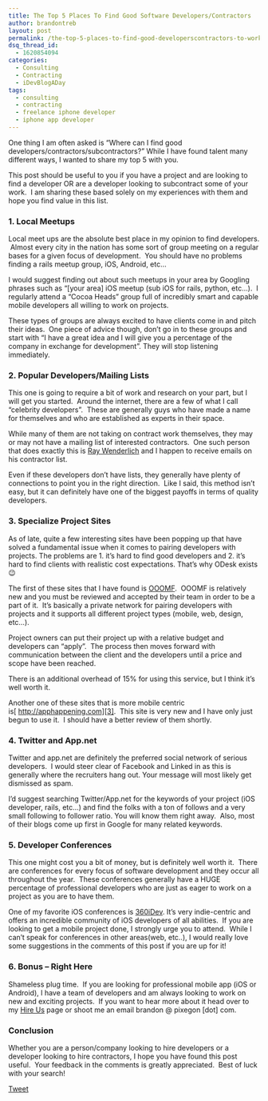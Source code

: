 ```yaml
---
title: The Top 5 Places To Find Good Software Developers/Contractors
author: brandontreb
layout: post
permalink: /the-top-5-places-to-find-good-developerscontractors-to-work-on-your-projects
dsq_thread_id:
  - 1620854094
categories:
  - Consulting
  - Contracting
  - iDevBlogADay
tags:
  - consulting
  - contracting
  - freelance iphone developer
  - iphone app developer
---
```

One thing I am often asked is &#8220;Where can I find good developers/contractors/subcontractors?&#8221; While I have found talent many different ways, I wanted to share my top 5 with you.

This post should be useful to you if you have a project and are looking to find a developer OR are a developer looking to subcontract some of your work.  I am sharing these based solely on my experiences with them and hope you find value in this list.

### 1. Local Meetups

Local meet ups are the absolute best place in my opinion to find developers.  Almost every city in the nation has some sort of group meeting on a regular bases for a given focus of development.  You should have no problems finding a rails meetup group, iOS, Android, etc&#8230;

I would suggest finding out about such meetups in your area by Googling phrases such as &#8220;[your area] iOS meetup (sub iOS for rails, python, etc&#8230;).  I regularly attend a &#8220;Cocoa Heads&#8221; group full of incredibly smart and capable mobile developers all willing to work on projects.

These types of groups are always excited to have clients come in and pitch their ideas.  One piece of advice though, don&#8217;t go in to these groups and start with &#8220;I have a great idea and I will give you a percentage of the company in exchange for development&#8221;. They will stop listening immediately.

### 2. Popular Developers/Mailing Lists

This one is going to require a bit of work and research on your part, but I will get you started.  Around the internet, there are a few of what I call &#8220;celebrity developers&#8221;.  These are generally guys who have made a name for themselves and who are established as experts in their space.

While many of them are not taking on contract work themselves, they may or may not have a mailing list of interested contractors.  One such person that does exactly this is [Ray Wenderlich][1] and I happen to receive emails on his contractor list.

Even if these developers don&#8217;t have lists, they generally have plenty of connections to point you in the right direction.  Like I said, this method isn&#8217;t easy, but it can definitely have one of the biggest payoffs in terms of quality developers.

### 3. Specialize Project Sites

As of late, quite a few interesting sites have been popping up that have solved a fundamental issue when it comes to pairing developers with projects. The problems are 1. it&#8217;s hard to find good developers and 2. it&#8217;s hard to find clients with realistic cost expectations. That&#8217;s why ODesk exists 😉

The first of these sites that I have found is [OOOMF][2].  OOOMF is relatively new and you must be reviewed and accepted by their team in order to be a part of it.  It&#8217;s basically a private network for pairing developers with projects and it supports all different project types (mobile, web, design, etc&#8230;).

Project owners can put their project up with a relative budget and developers can &#8220;apply&#8221;.  The process then moves forward with communication between the client and the developers until a price and scope have been reached.

There is an additional overhead of 15% for using this service, but I think it&#8217;s well worth it.

Another one of these sites that is more mobile centric is[ http://apphappening.com][3].  This site is very new and I have only just begun to use it.  I should have a better review of them shortly.

### 4. Twitter and App.net

Twitter and app.net are definitely the preferred social network of serious developers.  I would steer clear of Facebook and Linked in as this is generally where the recruiters hang out. Your message will most likely get dismissed as spam.

I&#8217;d suggest searching Twitter/App.net for the keywords of your project (iOS developer, rails, etc&#8230;) and find the folks with a ton of follows and a very small following to follower ratio. You will know them right away.  Also, most of their blogs come up first in Google for many related keywords.

### 5. Developer Conferences

This one might cost you a bit of money, but is definitely well worth it.  There are conferences for every focus of software development and they occur all throughout the year.  These conferences generally have a HUGE percentage of professional developers who are just as eager to work on a project as you are to have them.

One of my favorite iOS conferences is [360iDev][4]. It&#8217;s very indie-centric and offers an incredible community of iOS developers of all abilities.  If you are looking to get a mobile project done, I strongly urge you to attend.  While I can&#8217;t speak for conferences in other areas(web, etc..), I would really love some suggestions in the comments of this post if you are up for it!

### 6. Bonus &#8211; Right Here

Shameless plug time.  If you are looking for professional mobile app (iOS or Android), I have a team of developers and am always looking to work on new and exciting projects.  If you want to hear more about it head over to my [Hire Us][5] page or shoot me an email brandon @ pixegon [dot] com.

### Conclusion

Whether you are a person/company looking to hire developers or a developer looking to hire contractors, I hope you have found this post useful.  Your feedback in the comments is greatly appreciated.  Best of luck with your search!

<div style="">
  <a href="http://twitter.com/share" class="twitter-share-button" data-count="horizontal" data-text="The Top 5 Places To Find Good Software Developers/Contractors" data-url="http://brandontreb.com/the-top-5-places-to-find-good-developerscontractors-to-work-on-your-projects"  data-via="brandontreb" data-related="brandontreb:">Tweet</a>
</div>

 [1]: http://raywenderlich.com
 [2]: http://ooomf.com
 [3]: http://apphappening.com
 [4]: http://360idev.com
 [5]: http://pixegon.com/